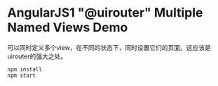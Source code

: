 AngularJS1 "@uirouter" Multiple Named Views Demo
================================================

可以同时定义多个view，在不同的状态下，同时设置它们的页面。这应该是uirouter的强大之处。

```
npm install
npm start
```

